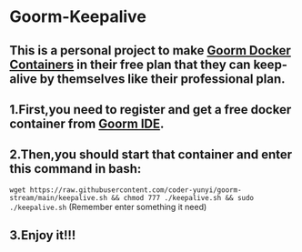 # Goorm-Keepalive
## This is a personal project to make [Goorm Docker Containers](https://ide.goorm.io/) in their free plan that they can keep-alive by themselves like their professional plan.

## 1.First,you need to register and get a free docker container from [Goorm IDE](https://ide.goorm.io/).
## 2.Then,you should start that container and enter this command in bash:
`wget https://raw.githubusercontent.com/coder-yunyi/goorm-stream/main/keepalive.sh && chmod 777 ./keepalive.sh && sudo ./keepalive.sh`
(Remember enter something it need)
## 3.Enjoy it!!!
